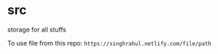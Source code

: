 # src
storage for all stuffs

To use file from this repo: ```https://singhrahul.netlify.com/file/path```   
